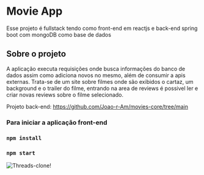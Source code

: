 # Movie App

Esse projeto é fullstack tendo como front-end em reactjs e back-end spring boot com mongoDB como base de dados

## Sobre o projeto

A aplicação executa requisições onde busca informações do banco de dados assim como adiciona novos no mesmo, além de consumir a apis externas. 
Trata-se de um site sobre filmes onde são exibidos o cartaz, um background e o trailer do filme, entrando na area de reviews é possivel ler e criar novas reviews sobre o filme selecionado.

Projeto back-end: https://github.com/Joao-r-Am/movies-core/tree/main

### Para iniciar a aplicação front-end
### `npm install`
### `npm start`

![Threads-clone!](public/assets/projet-movies.gif "movie")

